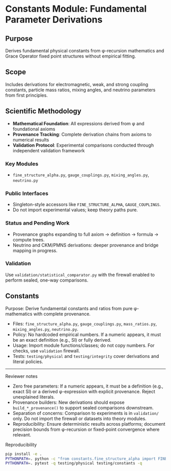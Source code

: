 # Constants Module: Fundamental Parameter Derivations

## Purpose
Derives fundamental physical constants from φ-recursion mathematics and Grace Operator fixed point structures without empirical fitting.

## Scope
Includes derivations for electromagnetic, weak, and strong coupling constants, particle mass ratios, mixing angles, and neutrino parameters from first principles.

## Scientific Methodology
- **Mathematical Foundation**: All expressions derived from φ and foundational axioms
- **Provenance Tracking**: Complete derivation chains from axioms to numerical results  
- **Validation Protocol**: Experimental comparisons conducted through independent validation framework

### Key Modules
- `fine_structure_alpha.py`, `gauge_couplings.py`, `mixing_angles.py`, `neutrino.py`

### Public Interfaces
- Singleton-style accessors like `FINE_STRUCTURE_ALPHA`, `GAUGE_COUPLINGS`.
- Do not import experimental values; keep theory paths pure.

### Status and Pending Work
- Provenance graphs expanding to full axiom → definition → formula → compute trees.
- Neutrino and CKM/PMNS derivations: deeper provenance and bridge mapping in progress.

### Validation
Use `validation/statistical_comparator.py` with the firewall enabled to perform sealed, one-way comparisons.

## Constants

Purpose: Derive fundamental constants and ratios from pure φ-mathematics with complete provenance.

- Files: `fine_structure_alpha.py`, `gauge_couplings.py`, `mass_ratios.py`, `mixing_angles.py`, `neutrino.py`.
- Policy: No hardcoded empirical numbers. If a numeric appears, it must be an exact definition (e.g., SI) or fully derived.
- Usage: Import module functions/classes; do not copy numbers. For checks, use `validation` firewall.
- Tests: `testing/physical` and `testing/integrity` cover derivations and literal policies.

---

Reviewer notes

- Zero free parameters: If a numeric appears, it must be a definition (e.g., exact SI) or a derived φ-expression with explicit provenance. Reject unexplained literals.
- Provenance builders: New derivations should expose `build_*_provenance()` to support sealed comparisons downstream.
- Separation of concerns: Comparison to experiments is in `validation/` only. Do not import the firewall or datasets into theory modules.
- Reproducibility: Ensure deterministic results across platforms; document precision bounds from φ-recursion or fixed-point convergence where relevant.

Reproducibility

```bash
pip install -e .
PYTHONPATH=. python -c "from constants.fine_structure_alpha import FINE_STRUCTURE_ALPHA as A; print(A.derive_primary_phi_expression().alpha_inverse_value)"
PYTHONPATH=. pytest -q testing/physical testing/constants -q
```